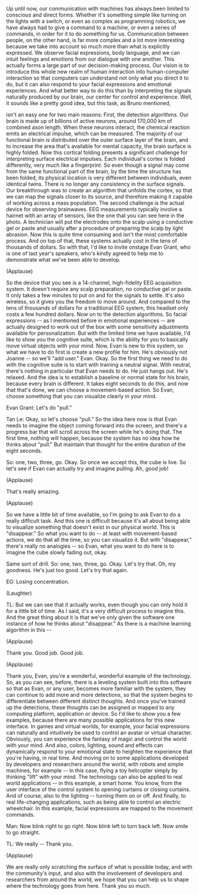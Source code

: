 
Up until now, our communication with machines
has always been limited
to conscious and direct forms.
Whether it&#39;s something simple
like turning on the lights with a switch,
or even as complex as programming robotics,
we have always had to give a command to a machine,
or even a series of commands,
in order for it to do something for us.
Communication between people, on the other hand,
is far more complex and a lot more interesting
because we take into account
so much more than what is explicitly expressed.
We observe facial expressions, body language,
and we can intuit feelings and emotions
from our dialogue with one another.
This actually forms a large part
of our decision-making process.
Our vision is to introduce
this whole new realm of human interaction
into human-computer interaction
so that computers can understand
not only what you direct it to do,
but it can also respond
to your facial expressions
and emotional experiences.
And what better way to do this
than by interpreting the signals
naturally produced by our brain,
our center for control and experience.
Well, it sounds like a pretty good idea,
but this task, as Bruno mentioned,

isn&#39;t an easy one for two main reasons:
First, the detection algorithms.
Our brain is made up of
billions of active neurons,
around 170,000 km
of combined axon length.
When these neurons interact,
the chemical reaction emits an electrical impulse,
which can be measured.
The majority of our functional brain
is distributed over
the outer surface layer of the brain,
and to increase the area that&#39;s available for mental capacity,
the brain surface is highly folded.
Now this cortical folding
presents a significant challenge
for interpreting surface electrical impulses.
Each individual&#39;s cortex
is folded differently,
very much like a fingerprint.
So even though a signal
may come from the same functional part of the brain,
by the time the structure has been folded,
its physical location
is very different between individuals,
even identical twins.
There is no longer any consistency
in the surface signals.
Our breakthrough was to create an algorithm
that unfolds the cortex,
so that we can map the signals
closer to its source,
and therefore making it capable of working across a mass population.
The second challenge
is the actual device for observing brainwaves.
EEG measurements typically involve
a hairnet with an array of sensors,
like the one that you can see here in the photo.
A technician will put the electrodes
onto the scalp
using a conductive gel or paste
and usually after a procedure of preparing the scalp
by light abrasion.
Now this is quite time consuming
and isn&#39;t the most comfortable process.
And on top of that, these systems
actually cost in the tens of thousands of dollars.
So with that, I&#39;d like to invite onstage
Evan Grant, who is one of last year&#39;s speakers,
who&#39;s kindly agreed
to help me to demonstrate
what we&#39;ve been able to develop.

(Applause)

So the device that you see
is a 14-channel, high-fidelity
EEG acquisition system.
It doesn&#39;t require any scalp preparation,
no conductive gel or paste.
It only takes a few minutes to put on
and for the signals to settle.
It&#39;s also wireless,
so it gives you the freedom to move around.
And compared to the tens of thousands of dollars
for a traditional EEG system,
this headset only costs
a few hundred dollars.
Now on to the detection algorithms.
So facial expressions --
as I mentioned before in emotional experiences --
are actually designed to work out of the box
with some sensitivity adjustments
available for personalization.
But with the limited time we have available,
I&#39;d like to show you the cognitive suite,
which is the ability for you
to basically move virtual objects with your mind.
Now, Evan is new to this system,
so what we have to do first
is create a new profile for him.
He&#39;s obviously not Joanne -- so we&#39;ll &quot;add user.&quot;
Evan. Okay.
So the first thing we need to do with the cognitive suite
is to start with training
a neutral signal.
With neutral, there&#39;s nothing in particular
that Evan needs to do.
He just hangs out. He&#39;s relaxed.
And the idea is to establish a baseline
or normal state for his brain,
because every brain is different.
It takes eight seconds to do this,
and now that that&#39;s done,
we can choose a movement-based action.
So Evan, choose something
that you can visualize clearly in your mind.

Evan Grant: Let&#39;s do &quot;pull.&quot;

Tan Le: Okay, so let&#39;s choose &quot;pull.&quot;
So the idea here now
is that Evan needs to
imagine the object coming forward
into the screen,
and there&#39;s a progress bar that will scroll across the screen
while he&#39;s doing that.
The first time, nothing will happen,
because the system has no idea how he thinks about &quot;pull.&quot;
But maintain that thought
for the entire duration of the eight seconds.

So: one, two, three, go.
Okay.
So once we accept this,
the cube is live.
So let&#39;s see if Evan
can actually try and imagine pulling.
Ah, good job!

(Applause)

That&#39;s really amazing.

(Applause)

So we have a little bit of time available,
so I&#39;m going to ask Evan
to do a really difficult task.
And this one is difficult
because it&#39;s all about being able to visualize something
that doesn&#39;t exist in our physical world.
This is &quot;disappear.&quot;
So what you want to do -- at least with movement-based actions,
we do that all the time, so you can visualize it.
But with &quot;disappear,&quot; there&#39;s really no analogies --
so Evan, what you want to do here
is to imagine the cube slowly fading out, okay.

Same sort of drill. So: one, two, three, go.
Okay. Let&#39;s try that.
Oh, my goodness. He&#39;s just too good.
Let&#39;s try that again.

EG: Losing concentration.

(Laughter)


TL: But we can see that it actually works,
even though you can only hold it
for a little bit of time.
As I said, it&#39;s a very difficult process
to imagine this.
And the great thing about it is that
we&#39;ve only given the software one instance
of how he thinks about &quot;disappear.&quot;
As there is a machine learning algorithm in this --

(Applause)

Thank you.
Good job. Good job.

(Applause)

Thank you, Evan, you&#39;re a wonderful, wonderful
example of the technology.
So, as you can see, before,
there is a leveling system built into this software
so that as Evan, or any user,
becomes more familiar with the system,
they can continue to add more and more detections,
so that the system begins to differentiate
between different distinct thoughts.
And once you&#39;ve trained up the detections,
these thoughts can be assigned or mapped
to any computing platform,
application or device.
So I&#39;d like to show you a few examples,
because there are many possible applications
for this new interface.
In games and virtual worlds, for example,
your facial expressions
can naturally and intuitively be used
to control an avatar or virtual character.
Obviously, you can experience the fantasy of magic
and control the world with your mind.
And also, colors, lighting,
sound and effects
can dynamically respond to your emotional state
to heighten the experience that you&#39;re having, in real time.
And moving on to some applications
developed by developers and researchers around the world,
with robots and simple machines, for example --
in this case, flying a toy helicopter
simply by thinking &quot;lift&quot; with your mind.
The technology can also be applied
to real world applications --
in this example, a smart home.
You know, from the user interface of the control system
to opening curtains
or closing curtains.
And of course, also to the lighting --
turning them on
or off.
And finally,
to real life-changing applications,
such as being able to control an electric wheelchair.
In this example,
facial expressions are mapped to the movement commands.

Man: Now blink right to go right.
Now blink left to turn back left.
Now smile to go straight.

TL: We really -- Thank you.

(Applause)

We are really only scratching the surface of what is possible today,
and with the community&#39;s input,
and also with the involvement of developers
and researchers from around the world,
we hope that you can help us to shape
where the technology goes from here. Thank you so much.
